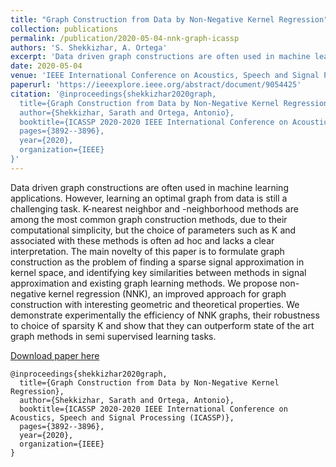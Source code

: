 ```yaml
---
title: "Graph Construction from Data by Non-Negative Kernel Regression"
collection: publications
permalink: /publication/2020-05-04-nnk-graph-icassp
authors: 'S. Shekkizhar, A. Ortega'
excerpt: 'Data driven graph constructions are often used in machine learning applications. However, learning an optimal graph from data is still a challenging task. K-nearest neighbor and ϵ-neighborhood methods are among the most common graph construction methods, due to their computational simplicity, but the choice of parameters such as K and ϵ associated with these methods is often ad hoc and lacks a clear interpretation.'
date: 2020-05-04
venue: 'IEEE International Conference on Acoustics, Speech and Signal Processing (ICASSP)'
paperurl: 'https://ieeexplore.ieee.org/abstract/document/9054425'
citation: '@inproceedings{shekkizhar2020graph,
  title={Graph Construction from Data by Non-Negative Kernel Regression},
  author={Shekkizhar, Sarath and Ortega, Antonio},
  booktitle={ICASSP 2020-2020 IEEE International Conference on Acoustics, Speech and Signal Processing (ICASSP)},
  pages={3892--3896},
  year={2020},
  organization={IEEE}
}'
---
```

Data driven graph constructions are often used in machine learning applications. However, learning an optimal graph from data is still a challenging task. K-nearest neighbor and -neighborhood methods are among the most common graph construction methods, due to their computational simplicity, but the choice of parameters such as K and associated with these methods is often ad hoc and lacks a clear interpretation. The main novelty of this paper is to formulate graph construction as the problem of finding a sparse signal approximation in kernel space, and identifying key similarities between methods in signal approximation and existing graph learning methods. We propose non-negative kernel regression (NNK), an improved approach for graph construction with interesting geometric and theoretical properties. We demonstrate experimentally the efficiency of NNK graphs, their robustness to choice of sparsity K and show that they can outperform state of the art graph methods in semi supervised learning tasks.

[Download paper here](https://ieeexplore.ieee.org/abstract/document/9054425)

```
@inproceedings{shekkizhar2020graph,
  title={Graph Construction from Data by Non-Negative Kernel Regression},
  author={Shekkizhar, Sarath and Ortega, Antonio},
  booktitle={ICASSP 2020-2020 IEEE International Conference on Acoustics, Speech and Signal Processing (ICASSP)},
  pages={3892--3896},
  year={2020},
  organization={IEEE}
}
```